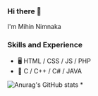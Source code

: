 ### Hi there 👋
I'm Mihin Nimnaka
### Skills and Experience 
 * 🖥️  HTML / CSS / JS / PHP
 * 🧮  C / C++ / C# / JAVA 

![Anurag's GitHub stats](https://github-readme-stats.vercel.app/api?username=mihinN&show_icons=true&theme=dark)
* 
